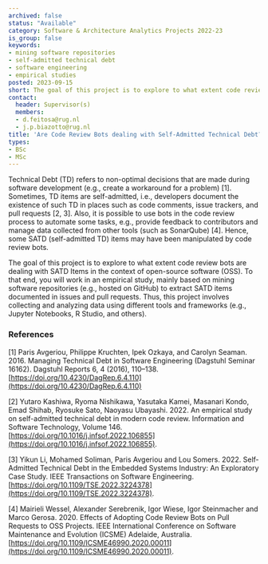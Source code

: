 ```yaml
---
archived: false
status: "Available"
category: Software & Architecture Analytics Projects 2022-23
is_group: false
keywords:
- mining software repositories
- self-admitted technical debt
- software engineering
- empirical studies
posted: 2023-09-15
short: The goal of this project is to explore to what extent code review bots are dealing with self-admitted technical debt in the context of open-source software (OSS).
contact:
  header: Supervisor(s)
  members:
  - d.feitosa@rug.nl
  - j.p.biazotto@rug.nl
title: 'Are Code Review Bots dealing with Self-Admitted Technical Debt?'
types:
- BSc 
- MSc
---
```


Technical Debt (TD) refers to non-optimal decisions that are made during software development (e.g., create a workaround for a problem) [1]. Sometimes, TD items are self-admitted, i.e., developers document the existence of such TD in places such as code comments, issue trackers, and pull requests [2, 3]. Also, it is possible to use bots in the code review process to automate some tasks, e.g., provide feedback to contributors and manage data collected from other tools (such as SonarQube) [4]. Hence, some SATD (self-admitted TD) items may have been manipulated by code review bots.

The goal of this project is to explore to what extent code review bots are dealing with SATD Items in the context of open-source software (OSS). To that end, you will work in an empirical study, mainly based on mining software repositories (e.g., hosted on GitHub) to extract SATD items documented in issues and pull requests. Thus, this project involves collecting and analyzing data using different tools and frameworks (e.g., Jupyter Notebooks, R Studio, and others).

### References

[1] Paris Avgeriou, Philippe Kruchten, Ipek Ozkaya, and Carolyn Seaman. 2016. Managing Technical Debt in Software Engineering (Dagstuhl Seminar 16162). Dagstuhl Reports 6, 4 (2016), 110–138. [https://doi.org/10.4230/DagRep.6.4.110](https://doi.org/10.4230/DagRep.6.4.110)

[2] Yutaro Kashiwa, Ryoma Nishikawa, Yasutaka Kamei, Masanari Kondo, Emad Shihab, Ryosuke Sato, Naoyasu Ubayashi. 2022. An empirical study on self-admitted technical debt in modern code review. Information and Software Technology, Volume 146.  [https://doi.org/10.1016/j.infsof.2022.106855](https://doi.org/10.1016/j.infsof.2022.106855).

[3] Yikun Li, Mohamed Soliman, Paris Avgeriou and Lou Somers. 2022. Self-Admitted Technical Debt in the Embedded Systems Industry: An Exploratory Case Study. IEEE Transactions on Software Engineering. [https://doi.org/10.1109/TSE.2022.3224378](https://doi.org/10.1109/TSE.2022.3224378).

[4] Mairieli Wessel, Alexander Serebrenik, Igor Wiese, Igor Steinmacher and Marco Gerosa. 2020. Effects of Adopting Code Review Bots on Pull Requests to OSS Projects. IEEE International Conference on Software Maintenance and Evolution (ICSME) Adelaide, Australia. [https://doi.org/10.1109/ICSME46990.2020.00011](https://doi.org/10.1109/ICSME46990.2020.00011). 

